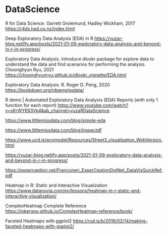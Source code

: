 # DataScience

R for Data Science. Garrett Grolemund, Hadley Wickham, 2017
https://r4ds.had.co.nz/index.html

Deep Exploratory Data Analysis (EDA) in R
https://yuzar-blog.netlify.app/posts/2021-01-09-exploratory-data-analysis-and-beyond-in-r-in-progress/

Exploratory Data Analysis. Introduce dlookr package for explore data to understand the data and find scenarios for performing the analysis. Choonghyun Ryu, 2021
https://choonghyunryu.github.io/dlookr_vignette/EDA.html

Exploratory Data Analysis. R. Roger D. Peng, 2020
https://bookdown.org/rdpeng/exdata/

R demo | Automated Exploratory Data Analysis (EDA) Reports (with only 1 function for each report)
https://www.youtube.com/watch?v=sKrWYE63Vk4&ab_channel=yuzaRDataScience

https://www.littlemissdata.com/blog/simple-eda

https://www.littlemissdata.com/blog/inspectdf

https://www.ucd.ie/ecomodel/Resources/Sheet3_visualisation_WebVersion.html

https://yuzar-blog.netlify.app/posts/2021-01-09-exploratory-data-analysis-and-beyond-in-r-in-progress/

https://experception.net/Franconeri_ExperCeptionDotNet_DataVisQuickRef.pdf

Heatmap in R: Static and Interactive Visualization
https://www.datanovia.com/en/lessons/heatmap-in-r-static-and-interactive-visualization/

ComplexHeatmap Complete Reference
https://jokergoo.github.io/ComplexHeatmap-reference/book/

Faceted Heatmaps with ggplot2
https://rud.is/b/2016/02/14/making-faceted-heatmaps-with-ggplot2/
































